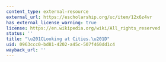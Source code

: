 ```yaml
---
content_type: external-resource
external_url: https://escholarship.org/uc/item/12x6z4vr
has_external_license_warning: true
license: https://en.wikipedia.org/wiki/All_rights_reserved
status: ''
title: "\u201CLooking at Cities.\u201D"
uid: 0963ccc0-bd81-4202-a45c-507f460dd1c4
wayback_url: ''
---
```

